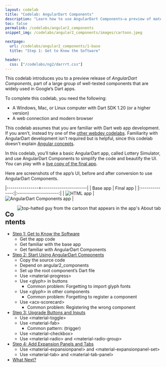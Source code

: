 ```yaml
---
layout: codelab
title: "Codelab: AngularDart Components"
description: "Learn how to use AngularDart Components—a preview of material design components that are widely used in Google's Dart apps."
toc: false
permalink: /codelabs/angular2_components
snippet_img: /codelabs/angular2_components/images/cartoon.jpeg

nextpage:
  url: /codelabs/angular2_components/1-base
  title: "Step 1: Get to Know the Software"

header:
  css: ["/codelabs/ng2/darrrt.css"]
---
```


This codelab introduces you to a preview release of *AngularDart Components*,
part of a large group of well-tested components that are widely used in
Google’s Dart apps.

To complete this codelab, you need the following:

*   A Windows, Mac, or Linux computer with Dart SDK 1.20 (or a higher version)
*   A web connection and modern browser

This codelab assumes that you are familiar with Dart web app development.
If you aren’t, instead try one of the [other webdev codelabs](/codelabs).
Familiarity with AngularDart development isn't required but is helpful,
since this codelab doesn't explain
[Angular concepts](/angular/guide/architecture.html).

In this codelab, you’ll take a basic AngularDart app, called Lottery Simulator,
and use AngularDart Components to simplify the code and beautify the UI.
You can play with a
[live copy of the final app](https://filiph.github.io/components_codelab/).

Here are screenshots of the app’s UI, before and after conversion to
use AngularDart Components.

|----------------+-----------------------|
| Base app       | Final app             |
|:--------------:|:---------------------:|
| ![HTML app](/codelabs/angular2_components/images/app-base.png) | ![AngularDart Components app](/codelabs/angular2_components/images/app-final.png) |

<img src="/codelabs/angular2_components/images/cartoon-guy.png"
    alt="top-hatted guy from the cartoon that appears in the app's About tab"
    align="right">
<h2> Contents </h2>

* [Step 1: Get to Know the Software](/codelabs/angular2_components/1-base)
  * Get the app code
  * Get familiar with the base app
  * Get familiar with AngularDart Components
* [Step 2: Start Using AngularDart Components](/codelabs/angular2_components/2-easystart)
  * Copy the source code
  * Depend on angular2_components
  * Set up the root component’s Dart file
  * Use \<material-progress>
  * Use \<glyph> in buttons
    * <i class="fa fa-exclamation-circle"> </i> Common problem: Forgetting to import glyph fonts
  * Use \<glyph> in other components
    * <i class="fa fa-exclamation-circle"> </i> Common problem: Forgetting to register a component
  * Use \<acx-scorecard>
    * <i class="fa fa-exclamation-circle"> </i> Common problem: Registering the wrong component
* [Step 3: Upgrade Buttons and Inputs](/codelabs/angular2_components/3-usebuttons)
  * Use \<material-toggle>
  * Use \<material-fab>
    * <i class="fa fa-exclamation-circle"> </i> Common pattern: (trigger)
  * Use \<material-checkbox>
  * Use \<material-radio> and \<material-radio-group>
* [Step 4: Add Expansion Panels and Tabs](/codelabs/angular2_components/4-final)
  * Use \<material-expansionpanel> and \<material-expansionpanel-set>
  * Use \<material-tab> and \<material-tab-panel>
* [What Next?](/codelabs/angular2_components/what-next)
